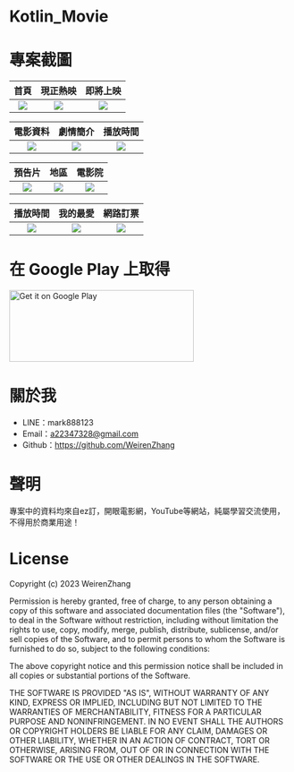 # Kotlin_Movie

# 專案截圖

|首頁|現正熱映|即將上映|
|:---:|:---:|:---:|
|![](https://github.com/WeirenZhang/ReactNative_Movie/blob/main/Screen/screenshot-2024-01-12_13.48.24.808.png)|![](https://github.com/WeirenZhang/ReactNative_Movie/blob/main/Screen/screenshot-2024-01-12_13.48.41.879.png)|![](https://github.com/WeirenZhang/ReactNative_Movie/blob/main/Screen/screenshot-2024-01-12_13.49.25.352.png)

|電影資料|劇情簡介|播放時間|
|:---:|:---:|:---:|
|![](https://github.com/WeirenZhang/ReactNative_Movie/blob/main/Screen/screenshot-2024-01-12_13.48.51.703.png)|![](https://github.com/WeirenZhang/ReactNative_Movie/blob/main/Screen/screenshot-2024-01-12_13.48.58.272.png)|![](https://github.com/WeirenZhang/ReactNative_Movie/blob/main/Screen/screenshot-2024-01-12_13.49.07.879.png)

|預告片|地區|電影院|
|:---:|:---:|:---:|
|![](https://github.com/WeirenZhang/ReactNative_Movie/blob/main/Screen/screenshot-2024-01-12_13.49.14.871.png)|![](https://github.com/WeirenZhang/ReactNative_Movie/blob/main/Screen/screenshot-2024-01-12_13.49.34.96.png)|![](https://github.com/WeirenZhang/ReactNative_Movie/blob/main/Screen/screenshot-2024-01-12_13.49.40.696.png)

|播放時間|我的最愛|網路訂票|
|:---:|:---:|:---:|
|![](https://github.com/WeirenZhang/ReactNative_Movie/blob/main/Screen/screenshot-2024-01-12_13.49.59.983.png)|![](https://github.com/WeirenZhang/ReactNative_Movie/blob/main/Screen/screenshot-2024-01-12_13.50.10.992.png)|![](https://github.com/WeirenZhang/ReactNative_Movie/blob/main/Screen/screenshot-2024-01-13_19.13.38.721.png)

# 在 Google Play 上取得
<a href="https://play.google.com/store/apps/details?id=com.weiren.zhang.movie_kotlin" target="_blank">
    <img
        alt="Get it on Google Play"
        src="https://play.google.com/intl/en_us/badges/images/generic/en_badge_web_generic.png"
        width="330"
        height="128"
    />
</a>

# 關於我
  - LINE：mark888123
  - Email：a22347328@gmail.com
  - Github：https://github.com/WeirenZhang
  
# 聲明
  專案中的資料均來自ez訂，開眼電影網，YouTube等網站，純屬學習交流使用，不得用於商業用途！
  
# License 
 
Copyright (c) 2023 WeirenZhang

Permission is hereby granted, free of charge, to any person obtaining a copy
of this software and associated documentation files (the "Software"), to deal
in the Software without restriction, including without limitation the rights
to use, copy, modify, merge, publish, distribute, sublicense, and/or sell
copies of the Software, and to permit persons to whom the Software is
furnished to do so, subject to the following conditions:

The above copyright notice and this permission notice shall be included in all
copies or substantial portions of the Software.

THE SOFTWARE IS PROVIDED "AS IS", WITHOUT WARRANTY OF ANY KIND, EXPRESS OR
IMPLIED, INCLUDING BUT NOT LIMITED TO THE WARRANTIES OF MERCHANTABILITY,
FITNESS FOR A PARTICULAR PURPOSE AND NONINFRINGEMENT. IN NO EVENT SHALL THE
AUTHORS OR COPYRIGHT HOLDERS BE LIABLE FOR ANY CLAIM, DAMAGES OR OTHER
LIABILITY, WHETHER IN AN ACTION OF CONTRACT, TORT OR OTHERWISE, ARISING FROM,
OUT OF OR IN CONNECTION WITH THE SOFTWARE OR THE USE OR OTHER DEALINGS IN THE
SOFTWARE.


